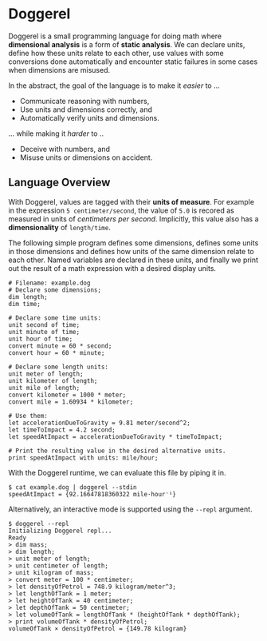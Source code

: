 # Doggerel

Doggerel is a small programming language for doing math where **dimensional
analysis** is a form of **static analysis**. We can declare units, define how
these units relate to each other, use values with some conversions done
automatically and encounter static failures in some cases when dimensions are
misused.

In the abstract, the goal of the language is to make it *easier* to ...

- Communicate reasoning with numbers,
- Use units and dimensions correctly, and
- Automatically verify units and dimensions.

... while making it *harder* to ..

- Deceive with numbers, and
- Misuse units or dimensions on accident.


## Language Overview

With Doggerel, values are tagged with their **units of measure**. For
example in the expression `5 centimeter/second`, the value of `5.0`
is recored as measured in units of *centimeters per second*. Implicitly, this
value also has a **dimensionality** of `length/time`.

The following simple program defines some dimensions, defines some units in
those dimensions and defines how units of the same dimension relate to each
other. Named variables are declared in these units, and finally we print out the
result of a math expression with a desired display units.

```
# Filename: example.dog
# Declare some dimensions;
dim length;
dim time;

# Declare some time units:
unit second of time;
unit minute of time;
unit hour of time;
convert minute = 60 * second;
convert hour = 60 * minute;

# Declare some length units:
unit meter of length;
unit kilometer of length;
unit mile of length;
convert kilometer = 1000 * meter;
convert mile = 1.60934 * kilometer;

# Use them:
let accelerationDueToGravity = 9.81 meter/second^2;
let timeToImpact = 4.2 second;
let speedAtImpact = accelerationDueToGravity * timeToImpact;

# Print the resulting value in the desired alternative units.
print speedAtImpact with units: mile/hour;
```

With the Doggerel runtime, we can evaluate this file by piping it in.

```
$ cat example.dog | doggerel --stdin
speedAtImpact = {92.16647818360322 mile·hour⁻¹}
```

Alternatively, an interactive mode is supported using the `--repl` argument.

```
$ doggerel --repl
Initializing Doggerel repl...
Ready
> dim mass;
> dim length;
> unit meter of length;
> unit centimeter of length;
> unit kilogram of mass;
> convert meter = 100 * centimeter;
> let densityOfPetrol = 748.9 kilogram/meter^3;
> let lengthOfTank = 1 meter;
> let heightOfTank = 40 centimeter;
> let depthOfTank = 50 centimeter;
> let volumeOfTank = lengthOfTank * (heightOfTank * depthOfTank);
> print volumeOfTank * densityOfPetrol;
volumeOfTank × densityOfPetrol = {149.78 kilogram}
```
